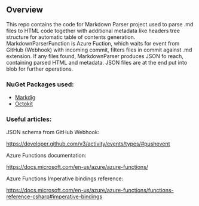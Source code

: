 ## Overview
This repo contains the code for Markdown Parser project used to parse .md files to HTML code together with additional metadata like headers tree structure for automatic table of contents generation.
MarkdownParserFunction is Azure Fuction, which waits for event from GitHub (Webhook) with incoming commit, filters files in commit against .md extension.
If any files found, MarkdownParser produces JSON fo reach, containing parsed HTML and metadata.
JSON files are at the end put into blob for further operations.

### NuGet Packages used:
+ [Markdig](https://github.com/lunet-io/markdig)
+ [Octokit](https://github.com/octokit/octokit.net)

### Useful articles:
JSON schema from GitHub Webhook:

https://developer.github.com/v3/activity/events/types/#pushevent 

Azure Functions documentation:

https://docs.microsoft.com/en-us/azure/azure-functions/

Azure Functions Imperative bindings reference:

https://docs.microsoft.com/en-us/azure/azure-functions/functions-reference-csharp#imperative-bindings


